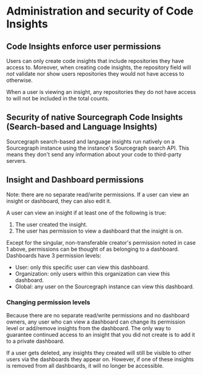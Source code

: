 # Administration and security of Code Insights

## Code Insights enforce user permissions 

Users can only create code insights that include repositories they have access to. Moreover, when creating code insights, the repository field will *not* validate nor show users repositories they would not have access to otherwise.

When a user is viewing an insight, any repositories they do not have access to will not be included in the total counts.

## Security of native Sourcegraph Code Insights (Search-based and Language Insights)

Sourcegraph search-based and language insights run natively on a Sourcegraph instance using the instance's Sourcegraph search API. This means they don't send any information about your code to third-party servers. 

## Insight and Dashboard permissions

Note: there are no separate read/write permissions. If a user can view an insight or dashboard, they can also edit it.

A user can view an insight if at least one of the following is true:

1. The user created the insight.
2. The user has permission to view a dashboard that the insight is on.

Except for the singular, non-transferable creator's permission noted in case 1 above, permissions can be thought of as belonging to a dashboard. Dashboards have 3 permission levels:

- User: only this specific user can view this dashboard.
- Organization: only users within this organization can view this dashboard.
- Global: any user on the Sourcegraph instance can view this dashboard.

### Changing permission levels

Because there are no separate read/write permissions and no dashboard owners, any user who can view a dashboard can change its permission level or add/remove insights from the dashboard. The only way to guarantee continued access to an insight that you did not create is to add it to a private dashboard.

If a user gets deleted, any insights they created will still be visible to other users via the dashboards they appear on. However, if one of these insights is removed from all dashboards, it will no longer be accessible.
